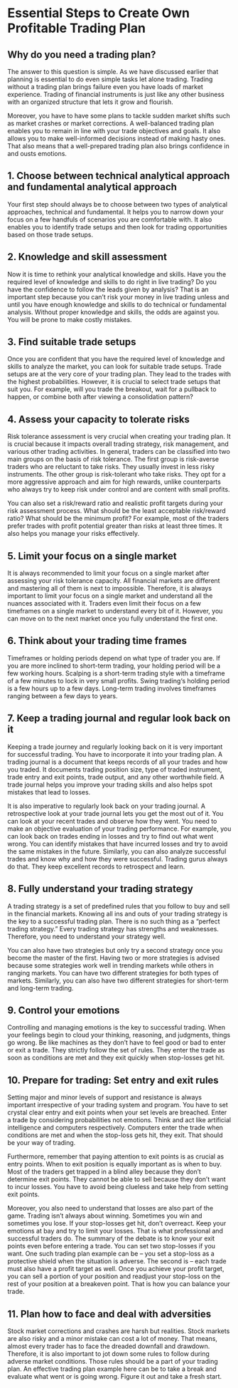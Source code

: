 # Essential Steps to Create Own Profitable Trading Plan
## Why do you need a trading plan?
The answer to this question is simple. As we have discussed earlier that planning is essential to do even simple tasks let alone trading. Trading without a trading plan brings failure even you have loads of market experience. Trading of financial instruments is just like any other business with an organized structure that lets it grow and flourish.<br>

Moreover, you have to have some plans to tackle sudden market shifts such as market crashes or market corrections. A well-balanced trading plan enables you to remain in line with your trade objectives and goals. It also allows you to make well-informed decisions instead of making hasty ones. That also means that a well-prepared trading plan also brings confidence in and ousts emotions. 

## 1. Choose between technical analytical approach and fundamental analytical approach<br>
Your first step should always be to choose between two types of analytical approaches, technical and fundamental. It helps you to narrow down your focus on a few handfuls of scenarios you are comfortable with. It also enables you to identify trade setups and then look for trading opportunities based on those trade setups.

## 2. Knowledge and skill assessment<br>
Now it is time to rethink your analytical knowledge and skills. Have you the required level of knowledge and skills to do right in live trading? Do you have the confidence to follow the leads given by analysis? That is an important step because you can’t risk your money in live trading unless and until you have enough knowledge and skills to do technical or fundamental analysis. Without proper knowledge and skills, the odds are against you. You will be prone to make costly mistakes.

## 3. Find suitable trade setups<br>
Once you are confident that you have the required level of knowledge and skills to analyze the market, you can look for suitable trade setups. Trade setups are at the very core of your trading plan. They lead to the trades with the highest probabilities. However, it is crucial to select trade setups that suit you. For example, will you trade the breakout, wait for a pullback to happen, or combine both after viewing a consolidation pattern?

## 4. Assess your capacity to tolerate risks<br>
Risk tolerance assessment is very crucial when creating your trading plan. It is crucial because it impacts overall trading strategy, risk management, and various other trading activities. In general, traders can be classified into two main groups on the basis of risk tolerance. The first group is risk-averse traders who are reluctant to take risks. They usually invest in less risky instruments. The other group is risk-tolerant who take risks. They opt for a more aggressive approach and aim for high rewards, unlike counterparts who always try to keep risk under control and are content with small profits.<br>

You can also set a risk/reward ratio and realistic profit targets during your risk assessment process. What should be the least acceptable risk/reward ratio? What should be the minimum profit? For example, most of the traders prefer trades with profit potential greater than risks at least three times. It also helps you manage your risks effectively. 

## 5. Limit your focus on a single market<br>
It is always recommended to limit your focus on a single market after assessing your risk tolerance capacity. All financial markets are different and mastering all of them is next to impossible. Therefore, it is always important to limit your focus on a single market and understand all the nuances associated with it. Traders even limit their focus on a few timeframes on a single market to understand every bit of it. However, you can move on to the next market once you fully understand the first one.

## 6. Think about your trading time frames<br>
Timeframes or holding periods depend on what type of trader you are. If you are more inclined to short-term trading, your holding period will be a few working hours. Scalping is a short-term trading style with a timeframe of a few minutes to lock in very small profits. Swing trading‘s holding period is a few hours up to a few days. Long-term trading involves timeframes ranging between a few days to years.

## 7. Keep a trading journal and regular look back on it<br>
Keeping a trade journey and regularly looking back on it is very important for successful trading. You have to incorporate it into your trading plan. A trading journal is a document that keeps records of all your trades and how you traded. It documents trading position size, type of traded instrument, trade entry and exit points, trade output, and any other worthwhile field. A trade journal helps you improve your trading skills and also helps spot mistakes that lead to losses.<br>

It is also imperative to regularly look back on your trading journal. A retrospective look at your trade journal lets you get the most out of it. You can look at your recent trades and observe how they went. You need to make an objective evaluation of your trading performance. For example, you can look back on trades ending in losses and try to find out what went wrong. You can identify mistakes that have incurred losses and try to avoid the same mistakes in the future. Similarly, you can also analyze successful trades and know why and how they were successful. Trading gurus always do that. They keep excellent records to retrospect and learn.

## 8. Fully understand your trading strategy<br>
A trading strategy is a set of predefined rules that you follow to buy and sell in the financial markets. Knowing all ins and outs of your trading strategy is the key to a successful trading plan. There is no such thing as a “perfect trading strategy.” Every trading strategy has strengths and weaknesses. Therefore, you need to understand your strategy well.<br>

You can also have two strategies but only try a second strategy once you become the master of the first. Having two or more strategies is advised because some strategies work well in trending markets while others in ranging markets. You can have two different strategies for both types of markets. Similarly, you can also have two different strategies for short-term and long-term trading. 

## 9. Control your emotions<br>
Controlling and managing emotions is the key to successful trading. When your feelings begin to cloud your thinking, reasoning, and judgments, things go wrong. Be like machines as they don’t have to feel good or bad to enter or exit a trade. They strictly follow the set of rules. They enter the trade as soon as conditions are met and they exit quickly when stop-losses get hit.

## 10. Prepare for trading: Set entry and exit rules<br>
Setting major and minor levels of support and resistance is always important irrespective of your trading system and program. You have to set crystal clear entry and exit points when your set levels are breached. Enter a trade by considering probabilities not emotions. Think and act like artificial intelligence and computers respectively. Computers enter the trade when conditions are met and when the stop-loss gets hit, they exit. That should be your way of trading.<br>

Furthermore, remember that paying attention to exit points is as crucial as entry points. When to exit position is equally important as is when to buy. Most of the traders get trapped in a blind alley because they don’t determine exit points. They cannot be able to sell because they don’t want to incur losses. You have to avoid being clueless and take help from setting exit points.<br>

Moreover, you also need to understand that losses are also part of the game. Trading isn’t always about winning. Sometimes you win and sometimes you lose. If your stop-losses get hit, don’t overreact. Keep your emotions at bay and try to limit your losses. That is what professional and successful traders do. The summary of the debate is to know your exit points even before entering a trade. You can set two stop-losses if you want. One such trading plan example can be – you set a stop-loss as a protective shield when the situation is adverse. The second is – each trade must also have a profit target as well. Once you achieve your profit target, you can sell a portion of your position and readjust your stop-loss on the rest of your position at a breakeven point. That is how you can balance your trade.

## 11. Plan how to face and deal with adversities<br>
Stock market corrections and crashes are harsh but realities. Stock markets are also risky and a minor mistake can cost a lot of money. That means, almost every trader has to face the dreaded downfall and drawdown. Therefore, it is also important to jot down some rules to follow during adverse market conditions. Those rules should be a part of your trading plan. An effective trading plan example here can be to take a break and evaluate what went or is going wrong. Figure it out and take a fresh start. 
























